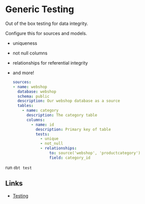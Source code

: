 # Generic Testing

Out of the box testing for data integrity.

Configure this for sources and models.

- uniqueness
- not null columns
- relationships for referential integrity
- and more!
  
  ```yaml
  sources:
  - name: webshop
    database: webshop
    schema: public
    description: Our webshop database as a source
    tables:
      - name: category
        description: The category table
        columns:
          - name: id
            description: Primary key of table
            tests:
              - unique
              - not_null
              - relationships:
                  to: source('webshop', 'productcategory')
                  field: category_id
  ```

run `dbt test`

## Links

- [Testing](https://docs.getdbt.com/docs/building-a-dbt-project/tests)
